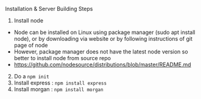 Installation & Server Building Steps

1. Install node
  * Node can be installed on Linux using package manager (sudo apt install node), or by downloading via website or by following instructions of git page of node
  * However, package manager does not have the latest node version so better to install node from source repo
  * https://github.com/nodesource/distributions/blob/master/README.md
2. Do a `npm init`
3. Install express : `npm install express`
4. Install morgan : `npm install morgan`